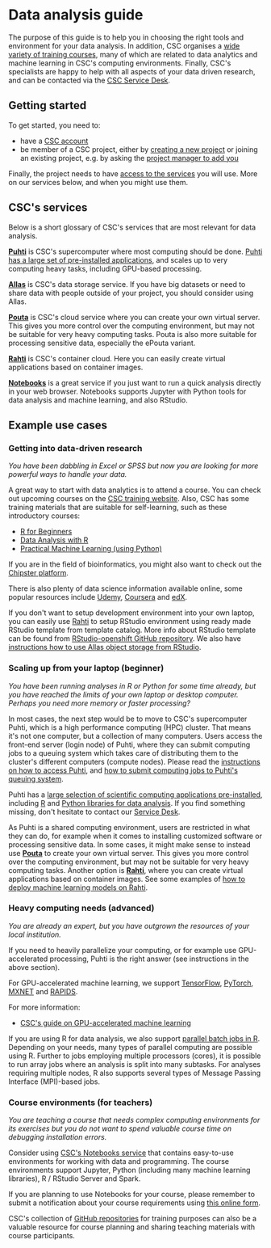 # Data analysis guide

The purpose of this guide is to help you in choosing the right tools and environment for your data analysis.  In addition, CSC organises a [wide variety of training courses](https://www.csc.fi/web/training), many of which are related to data analytics and machine learning in CSC's computing environments.  Finally, CSC's specialists are happy to help with all aspects of your data driven research, and can be contacted via the [CSC Service Desk](https://www.csc.fi/contact-info).

## Getting started

To get started, you need to:

- have a [CSC account](../../accounts/how-to-create-new-user-account.md)
- be member of a CSC project, either by [creating a new project](../../accounts/how-to-create-new-project.md) or joining an existing project, e.g. by asking the [project manager to add you](../../accounts/how-to-add-members-to-project.md)

Finally, the project needs to have [access to the services](../../accounts/how-to-add-service-access-for-project.md) you will use.  More on our services below, and when you might use them.

## CSC's services

Below is a short glossary of CSC's services that are most relevant for data analysis.

[**Puhti**](../../computing/overview.md) is CSC's supercomputer where most computing should be done.  [Puhti has a large set of pre-installed applications](../../apps/index.md), and scales up to very computing heavy tasks, including GPU-based processing.

[**Allas**](../../data/Allas/index.md) is CSC's data storage service.  If you have big datasets or need to share data with people outside of your project, you should consider using Allas.

[**Pouta**](../../cloud/pouta/index.md) is CSC's cloud service where you can create your own virtual server.  This gives you more control over the computing environment, but may not be suitable for very heavy computing tasks.  Pouta is also more suitable for processing sensitive data, especially the ePouta variant.

[**Rahti**](../../cloud/rahti/index.md) is CSC's container cloud.  Here you can easily create virtual applications based on container images.

[**Notebooks**](https://notebooks.csc.fi/) is a great service if you just want to run a quick analysis directly in your web browser. Notebooks supports Jupyter with Python tools for data analysis and machine learning, and also RStudio.

## Example use cases

### Getting into data-driven research

*You have been dabbling in Excel or SPSS but now you are looking for more powerful ways to handle your data.*

A great way to start with data analytics is to attend a course. You can check out upcoming courses on the [CSC training website](https://www.csc.fi/web/training). Also, CSC has some training materials that are suitable for self-learning, such as these introductory courses:

- [R for Beginners](https://github.com/csc-training/R-for-beginners)
- [Data Analysis with R](https://github.com/csc-training/da-with-r)
- [Practical Machine Learning (using Python)](https://e-learn.csc.fi/course/view.php?id=14)

If you are in the field of bioinformatics, you might also want to check out the [Chipster platform](https://chipster.csc.fi/).

There is also plenty of data science information available online, some popular resources include [Udemy](https://www.udemy.com/courses/development/data-science/),
[Coursera](https://www.coursera.org/browse/data-science) and [edX](https://www.edx.org/course/subject/data-science).

If you don't want to setup development environment into your own laptop, you can easily use [Rahti](../../cloud/rahti/access.md) to setup RStudio environment using ready made RStudio template from template catalog.
More info about RStudio template can be found from [RStudio-openshift GitHub repository](https://github.com/CSCfi/rstudio-openshift).
We also have [instructions how to use Allas object storage from RStudio](https://github.com/CSCfi/rstudio-openshift/blob/master/Allas.md).

### Scaling up from your laptop (beginner)

*You have been running analyses in R or Python for some time already, but you have reached the limits of your own laptop or desktop computer. Perhaps you need more memory or faster processing?*

In most cases, the next step would be to move to CSC's supercomputer Puhti, which is a high performance computing (HPC) cluster. That means it's not one computer, but a collection of many computers. Users access the front-end server (login node) of Puhti, where they can submit computing jobs to a queuing system which takes care of distributing them to the cluster's different computers (compute nodes).  Please read the [instructions on how to access Puhti](../../computing/overview.md), and [how to submit computing jobs to Puhti's queuing system](../../computing/running/getting-started.md).

Puhti has a [large selection of scientific computing applications pre-installed](../../apps/index.md), including [R](../../apps/r-env-singularity.md) and [Python libraries for data analysis](../../apps/python-data.md).  If you find something missing, don't hesitate to contact our [Service Desk](https://www.csc.fi/contact-info).

As Puhti is a shared computing environment, users are restricted in what they can do, for example when it comes to installing customized software or processing sensitive data.  In some cases, it might make sense to instead use [**Pouta**](../../cloud/pouta/index.md) to create your own virtual server.  This gives you more control over the computing environment, but may not be suitable for very heavy computing tasks.  Another option is [**Rahti**](../../cloud/rahti/index.md), where you can create virtual applications based on container images. See some examples of [how to deploy machine learning models on Rahti](https://github.com/CSCfi/rahti-ml-examples).

### Heavy computing needs (advanced)

*You are already an expert, but you have outgrown the resources of your local institution.*

If you need to heavily parallelize your computing, or for example use GPU-accelerated processing, Puhti is the right answer (see instructions in the above section).

For GPU-accelerated machine learning, we support [TensorFlow](../../apps/tensorflow.md), [PyTorch](../../apps/pytorch.md), [MXNET](../../apps/mxnet.md) and [RAPIDS](../../apps/rapids.md). 

For more information:

- [CSC's guide on GPU-accelerated machine learning](gpu-ml.md)

If you are using R for data analysis, we also support [parallel batch jobs in R](../../apps/r-env-singularity.md#parallel-batch-jobs). Depending on your needs, many types of parallel computing are possible using R. Further to jobs employing multiple processors (cores), it is possible to run array jobs where an analysis is split into many subtasks. For analyses requiring multiple nodes, R also supports several types of Message Passing Interface (MPI)-based jobs.


<!-- ### Big data processing (advanced)

You can use Rahti for example running [big data analytics and machine learning jobs on scalable Apache Spark cluster](../../apps/spark.md). -->

### Course environments (for teachers)

*You are teaching a course that needs complex computing environments for its exercises but you do not want to spend valuable course time on debugging installation errors.* 

Consider using [CSC's Notebooks service](https://notebooks.csc.fi/) that contains easy-to-use environments for working with data and programming. The course environments support Jupyter, Python (including many machine learning libraries), R / RStudio Server and Spark.

If you are planning to use Notebooks for your course, please remember to submit a notification about your course requirements using [this online form](https://www.webropolsurveys.com/S/84118B6BD6E97501.par).

CSC's collection of [GitHub repositories](https://github.com/csc-training) for training purposes can also be a valuable resource for course planning and sharing teaching materials with course participants.

